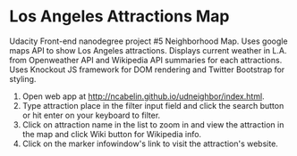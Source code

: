 # Los Angeles Attractions Map

Udacity Front-end nanodegree project #5 Neighborhood Map. Uses google maps API to show Los Angeles attractions.
Displays current weather in L.A. from Openweather API and Wikipedia API summaries for each attractions. 
Uses Knockout JS framework for DOM rendering and Twitter Bootstrap for styling.

1. Open web app at http://ncabelin.github.io/udneighbor/index.html.
2. Type attraction place in the filter input field and click the search button or hit enter on your keyboard to filter.
3. Click on attraction name in the list to zoom in and view the attraction in the map and click Wiki button for Wikipedia info.
4. Click on the marker infowindow's link to visit the attraction's website.
